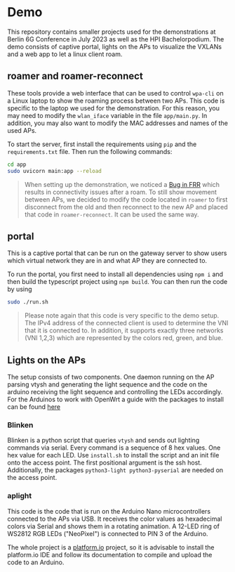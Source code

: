 # Demo

This repository contains smaller projects used for the demonstrations at Berlin 6G Conference in July 2023 as well as the HPI Bachelorpodium. The demo consists of captive portal, lights on the APs to visualize the VXLANs and a web app to let a linux client roam.

## roamer and roamer-reconnect

These tools provide a web interface that can be used to control `wpa-cli` on a Linux laptop to show the roaming process between two APs.
This code is specific to the laptop we used for the demonstration. For this reason, you may need to modify the `wlan_iface` variable in the file `app/main.py`.
In addition, you may also want to modify the MAC addresses and names of the used APs.

To start the server, first install the requirements using `pip` and the `requirements.txt` file.
Then run the following commands:

```bash
cd app
sudo uvicorn main:app --reload
```

> When setting up the demonstration, we noticed a [Bug in FRR](https://github.com/FRRouting/frr/issues/13973) which results in connectivity issues after a roam.
> To still show movement between APs, we decided to modify the code located in `roamer` to first disconnect from the old and then reconnect to the new AP and placed that code in `roamer-reconnect`. It can be used the same way.

## portal

This is a captive portal that can be run on the gateway server to show users which virtual network they are in and what AP they are connected to.

To run the portal, you first need to install all dependencies using `npm i` and then build the typescript project using `npm build`.
You can then run the code by using

```bash
sudo ./run.sh
```

> Please note again that this code is very specific to the demo setup.
> The IPv4 address of the connected client is used to determine the VNI that it is connected to.
> In addition, it supports exactly three networks (VNI 1,2,3) which are represented by the colors red, green, and blue.

## Lights on the APs

The setup consists of two components. One daemon running on the AP parsing vtysh and generating the light sequence and the code on the arduino receiving the light sequence and controlling the LEDs accordingly. For the Arduinos to work with OpenWrt a guide with the packages to install can be found [here](https://openwrt.org/docs/guide-user/advanced/arduino)

### Blinken

Blinken is a python script that queries `vtysh` and sends out lighting commands via serial. Every command is a sequence of 8 hex values. One hex value for each LED. Use `install.sh` to install the script and an init file onto the access point. The first positional argument is the ssh host. Additionally, the packages `python3-light python3-pyserial` are needed on the access point.

### aplight

This code is the code that is run on the Arduino Nano microcontrollers connected to the APs via USB.
It receives the color values as hexadecimal colors via Serial and shows them in a rotating animation.
A 12-LED ring of WS2812 RGB LEDs ("NeoPixel") is connected to PIN 3 of the Arduino.

The whole project is a [platform.io](https://platformio.org/) project, so it is advisable to install the platform.io IDE and follow its documentation to compile and upload the code to an Arduino.
